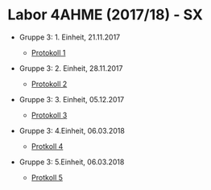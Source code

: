 # Labor 4AHME (2017/18) - SX

* Gruppe 3: 1. Einheit, 21.11.2017 

  * [Protokoll 1](https://github.com/HTLMechatronics/m14-la1-sx/blob/rufflm14/rufflm14/Protokoll_1.md)
  
  
* Gruppe 3: 2. Einheit, 28.11.2017  

  * [Protokoll 2](https://github.com/HTLMechatronics/m14-la1-sx/blob/rufflm14/rufflm14/Protkoll_2.md)


* Gruppe 3: 3. Einheit, 05.12.2017

  * [Protokoll 3](https://github.com/HTLMechatronics/m14-la1-sx/blob/rufflm14/rufflm14/Protokoll_3.md)
  
  
* Gruppe 3: 4.Einheit, 06.03.2018

  * [Protkoll 4](https://github.com/HTLMechatronics/m14-la1-sx/blob/rufflm14/rufflm14/Protokoll_4.md)
  
* Gruppe 3: 5.Einheit, 06.03.2018

  * [Protkoll 5](https://github.com/HTLMechatronics/m14-la1-sx/blob/rufflm14/rufflm14/Protokoll_5.md)
